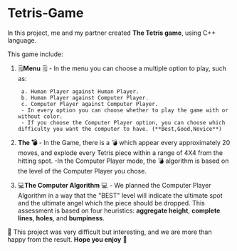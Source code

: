 # Tetris-Game

In this project, me and my partner created **The Tetris game**, using C++ language. 

This game include: 

1. 🗒️**Menu** 🗒️ - In the menu you can choose a multiple option to play, such as: 

        a. Human Player against Human Player.
        b. Human Player against Computer Player.
        c. Computer Player against Computer Player.
        - In every option you can choose whether to play the game with or without color.
        - If you choose the Computer Player option, you can choose which difficulty you want the computer to have. (**Best,Good,Novice**)

2. **The  💣**  - In the Game, there is a  💣  which appear every approximately 20 moves, and explode every Tetris piece within a range of 4X4 from the hitting spot.
-In the Computer Player mode, the  💣  algorithm is based on the level of the Computer Player you chose. 

3. 💻**The Computer Algorithm** 💻 - We planned the Computer Player Algorithm in a way that the "BEST" level will indicate the ultimate spot and the ultimate angel which the piece should be dropped. This assessment is based on four heuristics: **aggregate height**, **complete lines**, **holes**, and **bumpiness**.

💪 This project was very difficult but interesting, and we are more than happy from the result. **Hope you enjoy** 💪 

